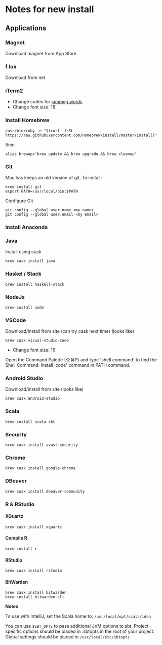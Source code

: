 # Notes for new install

## Applications

### Magnet
Download magnet from App Store

### f.lux
Download from net

### iTerm2
- Change codes for [jumping words](https://coderwall.com/p/h6yfda/use-and-to-jump-forwards-backwards-words-in-iterm-2-on-os-x)
- Change font size: 18

### Install Homebrew
```
/usr/bin/ruby -e "$(curl -fsSL https://raw.githubusercontent.com/Homebrew/install/master/install)"
```
then
```
alias brewup='brew update && brew upgrade && brew cleanup'
```

### Git
Mac has keeps an old version of git. To install: 

```
brew install git 
export PATH=/usr/local/bin:$PATH
```
Configure Git

```
git config --global user.name <my name>
git config --global user.email <my email>
```

### Install Anaconda

### Java
Install using cask
```
brew cask install java
```

### Haskel / Stack

```
brew install haskell-stack
```

### NodeJs

```
brew install node
```

### VSCode 
Download/install from site (can try cask next time)
(looks like)
```
brew cask visual-studio-code
```

- Change font size: 16

Open the Command Palette (⇧⌘P) and type 'shell command' to find the Shell Command: Install 'code' command in PATH command.

### Android Studio
Download/install from site
(looks like)
```
brew cask android-studio
```

### Scala
```
brew install scala sbt
```

### Security
```
brew cask install avast-security
```

### Chrome
```
brew cask install google-chrome
```

### DBeaver 
```
brew cask install dbeaver-community
```

### R & RStudio

#### XQuartz
```
brew cask install xquartz
```

#### Compile R
```
brew install r
```

#### RStudio
```
brew cask install rstudio
```

#### BitWarden
```
brew cask install bitwarden
brew install bitwarden-cli
```

**Notes** 

To use with IntelliJ, set the Scala home to:
  `/usr/local/opt/scala/idea`

You can use `$SBT_OPTS` to pass additional JVM options to sbt.
Project specific options should be placed in .sbtopts in the root of your project.
Global settings should be placed in `/usr/local/etc/sbtopts`


